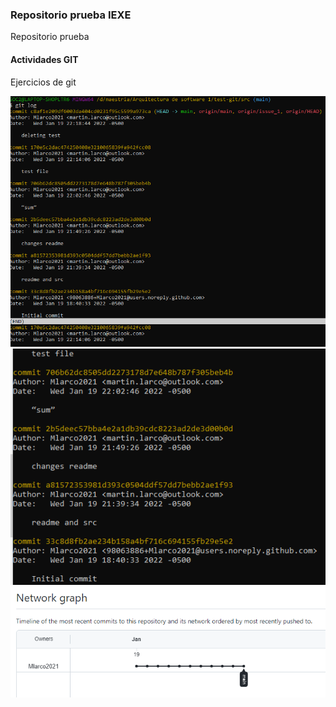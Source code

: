 ### Repositorio prueba IEXE 

Repositorio prueba 

#### Actividades GIT 

Ejercicios de git 

![](https://github.com/Mlarco2021/test-git/blob/main/Screenshot_1.png)
![](https://github.com/Mlarco2021/test-git/blob/main/Screenshot_2.png)
![](https://github.com/Mlarco2021/test-git/blob/main/Screenshot_3.png)
